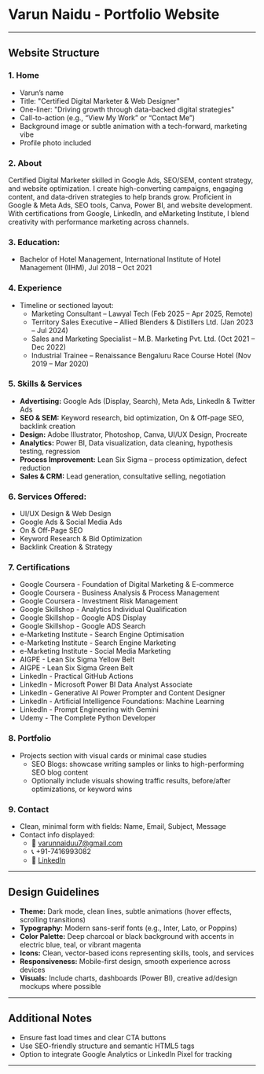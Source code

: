 # Varun Naidu - Portfolio Website 
---

## Website Structure

### 1. Home  
  - Varun’s name  
  - Title: "Certified Digital Marketer & Web Designer"  
  - One-liner: "Driving growth through data-backed digital strategies"  
  - Call-to-action (e.g., “View My Work” or “Contact Me”)  
- Background image or subtle animation with a tech-forward, marketing vibe  
- Profile photo included

### 2. About
Certified Digital Marketer skilled in Google Ads, SEO/SEM, content strategy, and website optimization. I create high-converting campaigns, engaging content, and data-driven strategies to help brands grow. Proficient in Google & Meta Ads, SEO tools, Canva, Power BI, and website development. With certifications from Google, LinkedIn, and eMarketing Institute, I blend creativity with performance marketing across channels.  

### 3. Education:  
  - Bachelor of Hotel Management, International Institute of Hotel Management (IIHM), Jul 2018 – Oct 2021

### 4. Experience
- Timeline or sectioned layout:  
  - Marketing Consultant – Lawyal Tech (Feb 2025 – Apr 2025, Remote)  
  - Territory Sales Executive – Allied Blenders & Distillers Ltd. (Jan 2023 – Jul 2024)  
  - Sales and Marketing Specialist – M.B. Marketing Pvt. Ltd. (Oct 2021 – Dec 2022)  
  - Industrial Trainee – Renaissance Bengaluru Race Course Hotel (Nov 2019 – Mar 2020)

### 5. Skills & Services  
  - **Advertising:** Google Ads (Display, Search), Meta Ads, LinkedIn & Twitter Ads  
  - **SEO & SEM:** Keyword research, bid optimization, On & Off-page SEO, backlink creation  
  - **Design:** Adobe Illustrator, Photoshop, Canva, UI/UX Design, Procreate  
  - **Analytics:** Power BI, Data visualization, data cleaning, hypothesis testing, regression  
  - **Process Improvement:** Lean Six Sigma – process optimization, defect reduction  
  - **Sales & CRM:** Lead generation, consultative selling, negotiation  
  
### 6. Services Offered:  
  - UI/UX Design & Web Design  
  - Google Ads & Social Media Ads  
  - On & Off-Page SEO  
  - Keyword Research & Bid Optimization  
  - Backlink Creation & Strategy

### 7. Certifications
- Google Coursera - Foundation of Digital Marketing & E-commerce  
- Google Coursera - Business Analysis & Process Management  
- Google Coursera - Investment Risk Management  
- Google Skillshop - Analytics Individual Qualification  
- Google Skillshop - Google ADS Display  
- Google Skillshop - Google ADS Search  
- e-Marketing Institute - Search Engine Optimisation  
- e-Marketing Institute - Search Engine Marketing  
- e-Marketing Institute - Social Media Marketing  
- AIGPE - Lean Six Sigma Yellow Belt  
- AIGPE - Lean Six Sigma Green Belt  
- LinkedIn - Practical GitHub Actions  
- LinkedIn - Microsoft Power BI Data Analyst Associate  
- LinkedIn - Generative AI Power Prompter and Content Designer  
- LinkedIn - Artificial Intelligence Foundations: Machine Learning  
- LinkedIn - Prompt Engineering with Gemini  
- Udemy - The Complete Python Developer

### 8. Portfolio
- Projects section with visual cards or minimal case studies  
  - SEO Blogs: showcase writing samples or links to high-performing SEO blog content  
  - Optionally include visuals showing traffic results, before/after optimizations, or keyword wins

### 9. Contact
- Clean, minimal form with fields: Name, Email, Subject, Message  
- Contact info displayed:  
  - 📧 varunnaiduu7@gmail.com  
  - 📞 +91-7416993082  
  - 🔗 [LinkedIn](https://www.linkedin.com/in/varun-naidu--)  
---

## Design Guidelines

- **Theme:** Dark mode, clean lines, subtle animations (hover effects, scrolling transitions)  
- **Typography:** Modern sans-serif fonts (e.g., Inter, Lato, or Poppins)  
- **Color Palette:** Deep charcoal or black background with accents in electric blue, teal, or vibrant magenta  
- **Icons:** Clean, vector-based icons representing skills, tools, and services  
- **Responsiveness:** Mobile-first design, smooth experience across devices  
- **Visuals:** Include charts, dashboards (Power BI), creative ad/design mockups where possible

---

## Additional Notes

- Ensure fast load times and clear CTA buttons  
- Use SEO-friendly structure and semantic HTML5 tags  
- Option to integrate Google Analytics or LinkedIn Pixel for tracking

---



